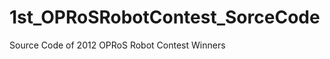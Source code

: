 1st_OPRoSRobotContest_SorceCode
===============================

Source Code of 2012 OPRoS Robot Contest Winners
